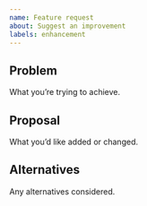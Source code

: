 ```yaml
---
name: Feature request
about: Suggest an improvement
labels: enhancement
---
```


## Problem
What you’re trying to achieve.

## Proposal
What you’d like added or changed.

## Alternatives
Any alternatives considered.
